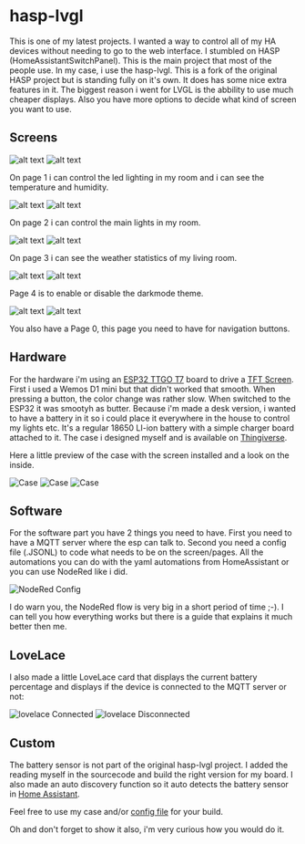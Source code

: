 # hasp-lvgl

This is one of my latest projects. I wanted a way to control all of my HA devices without needing to go to the web interface. I stumbled on HASP (HomeAssistantSwitchPanel). This is the main project that most of the people use. In my case, i use the hasp-lvgl. This is a fork of the original HASP project but is standing fully on it's own. It does has some nice extra features in it. The biggest reason i went for LVGL is the abbility to use much cheaper displays. Also you have more options to decide what kind of screen you want to use.


## Screens

![alt text](https://github.com/amauryverschooren/HASP-LVGL/blob/master/screenshot/Screenshot_5.png?raw=true)
![alt text](https://github.com/amauryverschooren/HASP-LVGL/blob/master/screenshot/Screenshot_6.png?raw=true)

On page 1 i can control the led lighting in my room and i can see the temperature and humidity. 

![alt text](https://github.com/amauryverschooren/HASP-LVGL/blob/master/screenshot/Screenshot_1.png?raw=true)
![alt text](https://github.com/amauryverschooren/HASP-LVGL/blob/master/screenshot/Screenshot_7.png?raw=true)

On page 2 i can control the main lights in my room.

![alt text](https://github.com/amauryverschooren/HASP-LVGL/blob/master/screenshot/Screenshot_2.png?raw=true)
![alt text](https://github.com/amauryverschooren/HASP-LVGL/blob/master/screenshot/Screenshot_8.png?raw=true)

On page 3 i can see the weather statistics of my living room.

![alt text](https://github.com/amauryverschooren/HASP-LVGL/blob/master/screenshot/Screenshot_3.png?raw=true)
![alt text](https://github.com/amauryverschooren/HASP-LVGL/blob/master/screenshot/Screenshot_9.png?raw=true)

Page 4 is to enable or disable the darkmode theme.

![alt text](https://github.com/amauryverschooren/HASP-LVGL/blob/master/screenshot/Screenshot_4.png?raw=true)
![alt text](https://github.com/amauryverschooren/HASP-LVGL/blob/master/screenshot/Screenshot_10.png?raw=true)


You also have a Page 0, this page you need to have for navigation buttons.

## Hardware

For the hardware i'm using an [ESP32 TTGO T7](https://nl.aliexpress.com/item/32845357819.html?spm=a2g0o.productlist.0.0.4cb813dbtNkbIe&algo_pvid=b002407d-b062-42e3-a42e-eba6e1a97cfd&algo_expid=b002407d-b062-42e3-a42e-eba6e1a97cfd-13&btsid=0b0a050b16135953084436741e9ee1&ws_ab_test=searchweb0_0,searchweb201602_,searchweb201603_) board to drive a [TFT Screen](https://nl.aliexpress.com/item/32919729730.html?spm=a2g0s.9042311.0.0.75684c4dda4L5t). First i used a Wemos D1 mini but that didn't worked that smooth. When pressing a button, the color change was rather slow. When switched to the ESP32 it was smootyh as butter. Because i'm made a desk version, i wanted to have a battery in it so i could place it everywhere in the house to control my lights etc. It's a regular 18650 LI-ion battery with a simple charger board attached to it. The case i designed myself and is available on [Thingiverse](https://www.thingiverse.com/thing:4773558).

Here a little preview of the case with the screen installed and a look on the inside.

![Case](https://github.com/amauryverschooren/HASP-LVGL/blob/master/case/battery.JPG)
![Case](https://github.com/amauryverschooren/HASP-LVGL/blob/master/case/DSC00336.JPG)
![Case](https://github.com/amauryverschooren/HASP-LVGL/blob/master/case/DSC00338.JPG)

## Software

For the software part you have 2 things you need to have. First you need to have a MQTT server where the esp can talk to. Second you need a config file (.JSONL) to code what needs to be on the screen/pages. All the automations you can do with the yaml automations from HomeAssistant or you can use NodeRed like i did.

![NodeRed Config](https://github.com/amauryverschooren/HASP-LVGL/blob/master/screenshot/nodered.png?raw=true)

I do warn you, the NodeRed flow is very big in a short period of time ;-). I can tell you how everything works but there is a guide that explains it much better then me.

## LoveLace

I also made a little LoveLace card that displays the current battery percentage and displays if the device is connected to the MQTT server or not:

![lovelace Connected](https://github.com/amauryverschooren/HASP-LVGL/blob/master/screenshot/lovelace_card_connected.png)
![lovelace Disconnected](https://github.com/amauryverschooren/HASP-LVGL/blob/master/screenshot/lovelace_card_dis.png)

## Custom

The battery sensor is not part of the original hasp-lvgl project. I added the reading myself in the sourcecode and build the right version for my board. I also made an auto discovery function so it auto detects the battery sensor in [Home Assistant](https://github.com/home-assistant).


Feel free to use my case and/or [config file](https://github.com/amauryverschooren/HASP-LVGL/blob/master/pages.jsonl) for your build. 

Oh and don't forget to show it also, i'm very curious how you would do it.
